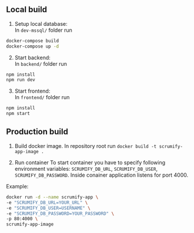 ## Local build
1. Setup local database:  
In `dev-mssql/` folder run
```bash
docker-compose build
docker-compose up -d
```
2. Start backend:  
In `backend/` folder run
```bash
npm install
npm run dev
```
3. Start frontend:  
In `frontend/` folder run
```bash
npm install
npm start
```

## Production build
1. Build docker image.
In repository root run `docker build -t scrumify-app-image .`

2. Run container
To start container you have to specify following environment variables: `SCRUMIFY_DB_URL`, `SCRUMIFY_DB_USER`, `SCRUMIFY_DB_PASSWORD`. Inside conainer application listens for port 4000.

Example: 
```bash
docker run -d --name scrumify-app \
-e "SCRUMIFY_DB_URL=YOUR_URL" \
-e "SCRUMIFY_DB_USER=USERNAME" \
-e "SCRUMIFY_DB_PASSWORD=YOUR_PASSWORD" \
-p 80:4000 \
scrumify-app-image
```
